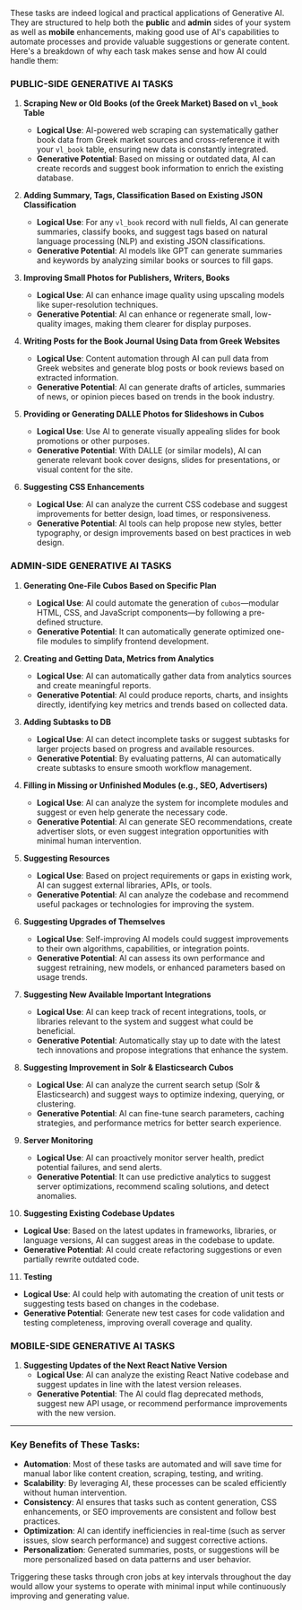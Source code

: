 These tasks are indeed logical and practical applications of Generative AI. They are structured to help both the **public** and **admin** sides of your system as well as **mobile** enhancements, making good use of AI's capabilities to automate processes and provide valuable suggestions or generate content. Here's a breakdown of why each task makes sense and how AI could handle them:

### PUBLIC-SIDE GENERATIVE AI TASKS

1. **Scraping New or Old Books (of the Greek Market) Based on `vl_book` Table**
   - **Logical Use**: AI-powered web scraping can systematically gather book data from Greek market sources and cross-reference it with your `vl_book` table, ensuring new data is constantly integrated.
   - **Generative Potential**: Based on missing or outdated data, AI can create records and suggest book information to enrich the existing database.

2. **Adding Summary, Tags, Classification Based on Existing JSON Classification**
   - **Logical Use**: For any `vl_book` record with null fields, AI can generate summaries, classify books, and suggest tags based on natural language processing (NLP) and existing JSON classifications.
   - **Generative Potential**: AI models like GPT can generate summaries and keywords by analyzing similar books or sources to fill gaps.

3. **Improving Small Photos for Publishers, Writers, Books**
   - **Logical Use**: AI can enhance image quality using upscaling models like super-resolution techniques.
   - **Generative Potential**: AI can enhance or regenerate small, low-quality images, making them clearer for display purposes.

4. **Writing Posts for the Book Journal Using Data from Greek Websites**
   - **Logical Use**: Content automation through AI can pull data from Greek websites and generate blog posts or book reviews based on extracted information.
   - **Generative Potential**: AI can generate drafts of articles, summaries of news, or opinion pieces based on trends in the book industry.

5. **Providing or Generating DALLE Photos for Slideshows in Cubos**
   - **Logical Use**: Use AI to generate visually appealing slides for book promotions or other purposes.
   - **Generative Potential**: With DALLE (or similar models), AI can generate relevant book cover designs, slides for presentations, or visual content for the site.

6. **Suggesting CSS Enhancements**
   - **Logical Use**: AI can analyze the current CSS codebase and suggest improvements for better design, load times, or responsiveness.
   - **Generative Potential**: AI tools can help propose new styles, better typography, or design improvements based on best practices in web design.

### ADMIN-SIDE GENERATIVE AI TASKS

1. **Generating One-File Cubos Based on Specific Plan**
   - **Logical Use**: AI could automate the generation of `cubos`—modular HTML, CSS, and JavaScript components—by following a pre-defined structure.
   - **Generative Potential**: It can automatically generate optimized one-file modules to simplify frontend development.

2. **Creating and Getting Data, Metrics from Analytics**
   - **Logical Use**: AI can automatically gather data from analytics sources and create meaningful reports.
   - **Generative Potential**: AI could produce reports, charts, and insights directly, identifying key metrics and trends based on collected data.

3. **Adding Subtasks to DB**
   - **Logical Use**: AI can detect incomplete tasks or suggest subtasks for larger projects based on progress and available resources.
   - **Generative Potential**: By evaluating patterns, AI can automatically create subtasks to ensure smooth workflow management.

4. **Filling in Missing or Unfinished Modules (e.g., SEO, Advertisers)**
   - **Logical Use**: AI can analyze the system for incomplete modules and suggest or even help generate the necessary code.
   - **Generative Potential**: AI can generate SEO recommendations, create advertiser slots, or even suggest integration opportunities with minimal human intervention.

5. **Suggesting Resources**
   - **Logical Use**: Based on project requirements or gaps in existing work, AI can suggest external libraries, APIs, or tools.
   - **Generative Potential**: AI can analyze the codebase and recommend useful packages or technologies for improving the system.

6. **Suggesting Upgrades of Themselves**
   - **Logical Use**: Self-improving AI models could suggest improvements to their own algorithms, capabilities, or integration points.
   - **Generative Potential**: AI can assess its own performance and suggest retraining, new models, or enhanced parameters based on usage trends.

7. **Suggesting New Available Important Integrations**
   - **Logical Use**: AI can keep track of recent integrations, tools, or libraries relevant to the system and suggest what could be beneficial.
   - **Generative Potential**: Automatically stay up to date with the latest tech innovations and propose integrations that enhance the system.

8. **Suggesting Improvement in Solr & Elasticsearch Cubos**
   - **Logical Use**: AI can analyze the current search setup (Solr & Elasticsearch) and suggest ways to optimize indexing, querying, or clustering.
   - **Generative Potential**: AI can fine-tune search parameters, caching strategies, and performance metrics for better search experience.

9. **Server Monitoring**
   - **Logical Use**: AI can proactively monitor server health, predict potential failures, and send alerts.
   - **Generative Potential**: It can use predictive analytics to suggest server optimizations, recommend scaling solutions, and detect anomalies.

10. **Suggesting Existing Codebase Updates**
   - **Logical Use**: Based on the latest updates in frameworks, libraries, or language versions, AI can suggest areas in the codebase to update.
   - **Generative Potential**: AI could create refactoring suggestions or even partially rewrite outdated code.

11. **Testing**
   - **Logical Use**: AI could help with automating the creation of unit tests or suggesting tests based on changes in the codebase.
   - **Generative Potential**: Generate new test cases for code validation and testing completeness, improving overall coverage and quality.

### MOBILE-SIDE GENERATIVE AI TASKS

1. **Suggesting Updates of the Next React Native Version**
   - **Logical Use**: AI can analyze the existing React Native codebase and suggest updates in line with the latest version releases.
   - **Generative Potential**: The AI could flag deprecated methods, suggest new API usage, or recommend performance improvements with the new version.

---

### Key Benefits of These Tasks:
- **Automation**: Most of these tasks are automated and will save time for manual labor like content creation, scraping, testing, and writing.
- **Scalability**: By leveraging AI, these processes can be scaled efficiently without human intervention.
- **Consistency**: AI ensures that tasks such as content generation, CSS enhancements, or SEO improvements are consistent and follow best practices.
- **Optimization**: AI can identify inefficiencies in real-time (such as server issues, slow search performance) and suggest corrective actions.
- **Personalization**: Generated summaries, posts, or suggestions will be more personalized based on data patterns and user behavior.

Triggering these tasks through cron jobs at key intervals throughout the day would allow your systems to operate with minimal input while continuously improving and generating value.